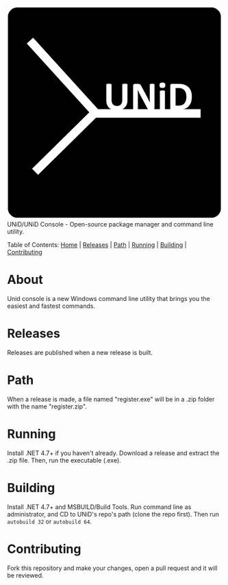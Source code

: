![UNiD Icon](unid.png)
UNiD/UNiD Console - Open-source package manager and command line utility.

Table of Contents:
[Home](#-About) | 
[Releases](#-Releases) | 
[Path](#-Path) | 
[Running](#-Running) | 
[Building](#-Building) |
[Contributing](#-Contributing)











  # About
  Unid console is a new Windows command line utility that brings you the easiest and fastest commands.
  
  # Releases
  Releases are published when a new release is built.
  
  # Path
  When a release is made, a file named "register.exe" will be in a .zip folder with the name "register.zip".
  
  # Running
  Install .NET 4.7+ if you haven't already. Download a release and extract the .zip file. Then, run the executable (.exe).
  
  # Building
  Install .NET 4.7+ and MSBUILD/Build Tools. Run command line as administrator, and CD to UNiD's repo's path (clone the repo first). Then run ```autobuild 32``` or ```autobuild 64```.
  
  # Contributing
  Fork this repository and make your changes, open a pull request and it will be reviewed.
